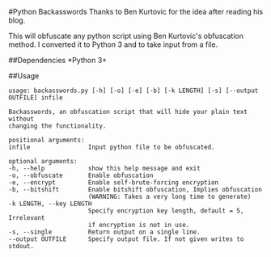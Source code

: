 #Python Backasswords
Thanks to Ben Kurtovic for the idea after reading his blog.

This will obfuscate any python script using Ben Kurtovic's obfuscation method.
I converted it to Python 3 and to take input from a file.

##Dependencies
*Python 3+

##Usage
```
usage: backasswords.py [-h] [-o] [-e] [-b] [-k LENGTH] [-s] [--output OUTFILE] infile

Backasswords, an obfuscation script that will hide your plain text without 
changing the functionality.

positional arguments:
infile                Input python file to be obfuscated.

optional arguments:
-h, --help            show this help message and exit
-o, --obfuscate       Enable obfuscation
-e, --encrypt         Enable self-brute-forcing encryption
-b, --bitshift        Enable bitshift obfuscation, Implies obfuscation
                      (WARNING: Takes a very long time to generate)
-k LENGTH, --key LENGTH
                      Specify encryption key length, default = 5, Irrelevant 
                      if encryption is not in use.
-s, --single          Return output on a single line.
--output OUTFILE      Specify output file. If not given writes to stdout.
```
